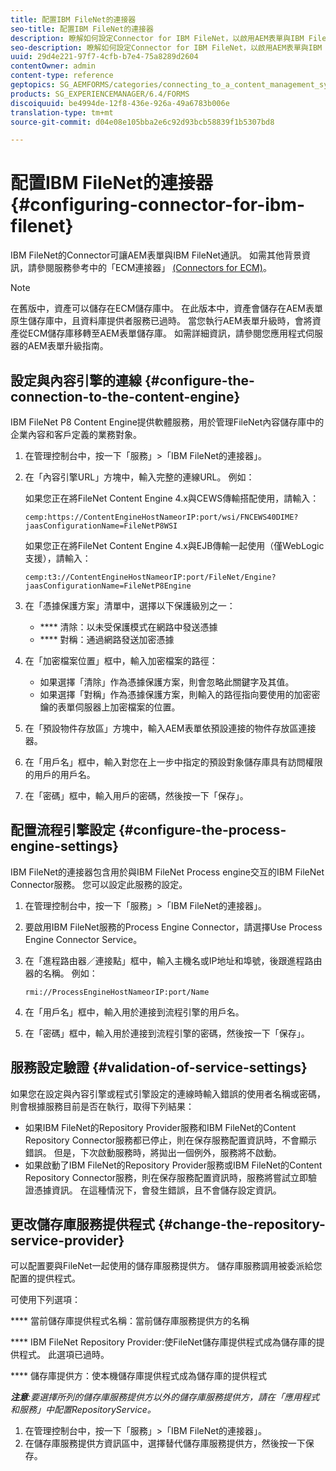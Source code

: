 ```yaml
---
title: 配置IBM FileNet的連接器
seo-title: 配置IBM FileNet的連接器
description: 瞭解如何設定Connector for IBM FileNet，以啟用AEM表單與IBM FileNet之間的通訊。
seo-description: 瞭解如何設定Connector for IBM FileNet，以啟用AEM表單與IBM FileNet之間的通訊。
uuid: 29d4e221-97f7-4cfb-b7e4-75a8289d2604
contentOwner: admin
content-type: reference
geptopics: SG_AEMFORMS/categories/connecting_to_a_content_management_system
products: SG_EXPERIENCEMANAGER/6.4/FORMS
discoiquuid: be4994de-12f8-436e-926a-49a6783b006e
translation-type: tm+mt
source-git-commit: d04e08e105bba2e6c92d93bcb58839f1b5307bd8

---
```



# 配置IBM FileNet的連接器 {#configuring-connector-for-ibm-filenet}

IBM FileNet的Connector可讓AEM表單與IBM FileNet通訊。 如需其他背景資訊，請參閱服務參考中的「ECM連接器」 [(Connectors for ECM)](https://www.adobe.com/go/learn_aemforms_services_63)。

>[!NOTE]
>
>在舊版中，資產可以儲存在ECM儲存庫中。 在此版本中，資產會儲存在AEM表單原生儲存庫中，且資料庫提供者服務已過時。 當您執行AEM表單升級時，會將資產從ECM儲存庫移轉至AEM表單儲存庫。 如需詳細資訊，請參閱您應用程式伺服器的AEM表單升級指南。

## 設定與內容引擎的連線 {#configure-the-connection-to-the-content-engine}

IBM FileNet P8 Content Engine提供軟體服務，用於管理FileNet內容儲存庫中的企業內容和客戶定義的業務對象。

1. 在管理控制台中，按一下「服務」>「IBM FileNet的連接器」。
1. 在「內容引擎URL」方塊中，輸入完整的連線URL。 例如：

   如果您正在將FileNet Content Engine 4.x與CEWS傳輸搭配使用，請輸入：

   `cemp:https://ContentEngineHostNameorIP:port/wsi/FNCEWS40DIME?jaasConfigurationName=FileNetP8WSI`

   如果您正在將FileNet Content Engine 4.x與EJB傳輸一起使用（僅WebLogic支援），請輸入：

   `cemp:t3://ContentEngineHostNameorIP:port/FileNet/Engine?jaasConfigurationName=FileNetP8Engine`

1. 在「憑據保護方案」清單中，選擇以下保護級別之一：

   * **** 清除：以未受保護模式在網路中發送憑據
   * **** 對稱：通過網路發送加密憑據

1. 在「加密檔案位置」框中，輸入加密檔案的路徑：

   * 如果選擇「清除」作為憑據保護方案，則會忽略此關鍵字及其值。
   * 如果選擇「對稱」作為憑據保護方案，則輸入的路徑指向要使用的加密密鑰的表單伺服器上加密檔案的位置。

1. 在「預設物件存放區」方塊中，輸入AEM表單依預設連接的物件存放區連接器。
1. 在「用戶名」框中，輸入對您在上一步中指定的預設對象儲存庫具有訪問權限的用戶的用戶名。
1. 在「密碼」框中，輸入用戶的密碼，然後按一下「保存」。

## 配置流程引擎設定 {#configure-the-process-engine-settings}

IBM FileNet的連接器包含用於與IBM FileNet Process engine交互的IBM FileNet Connector服務。 您可以設定此服務的設定。

1. 在管理控制台中，按一下「服務」>「IBM FileNet的連接器」。
1. 要啟用IBM FileNet服務的Process Engine Connector，請選擇Use Process Engine Connector Service。
1. 在「進程路由器／連接點」框中，輸入主機名或IP地址和埠號，後跟進程路由器的名稱。 例如：

   `rmi://ProcessEngineHostNameorIP:port/Name`

1. 在「用戶名」框中，輸入用於連接到流程引擎的用戶名。
1. 在「密碼」框中，輸入用於連接到流程引擎的密碼，然後按一下「保存」。

## 服務設定驗證 {#validation-of-service-settings}

如果您在設定與內容引擎或程式引擎設定的連線時輸入錯誤的使用者名稱或密碼，則會根據服務目前是否在執行，取得下列結果：

* 如果IBM FileNet的Repository Provider服務和IBM FileNet的Content Repository Connector服務都已停止，則在保存服務配置資訊時，不會顯示錯誤。 但是，下次啟動服務時，將拋出一個例外，服務將不啟動。
* 如果啟動了IBM FileNet的Repository Provider服務或IBM FileNet的Content Repository Connector服務，則在保存服務配置資訊時，服務將嘗試立即驗證憑據資訊。 在這種情況下，會發生錯誤，且不會儲存設定資訊。

## 更改儲存庫服務提供程式 {#change-the-repository-service-provider}

可以配置要與FileNet一起使用的儲存庫服務提供方。 儲存庫服務調用被委派給您配置的提供程式。

可使用下列選項：

**** 當前儲存庫提供程式名稱：當前儲存庫服務提供方的名稱

**** IBM FileNet Repository Provider:使FileNet儲存庫提供程式成為儲存庫的提供程式。 此選項已過時。

**** 儲存庫提供方：使本機儲存庫提供程式成為儲存庫的提供程式

***注意&#x200B;**:要選擇所列的儲存庫服務提供方以外的儲存庫服務提供方，請在「應用程式和服務」中配置RepositoryService。<!-- Fix broken link(See Managing Services) -->*

1. 在管理控制台中，按一下「服務」>「IBM FileNet的連接器」。
1. 在儲存庫服務提供方資訊區中，選擇替代儲存庫服務提供方，然後按一下保存。

